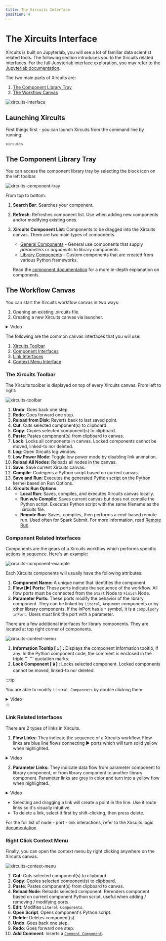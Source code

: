 ```yaml
---
title: The Xircuits Interface
position: 4
---
```


# The Xircuits Interface

Xircuits is built on Jupyterlab, you will see a lot of familiar data scientist related tools. The following section introduces you to the Xircuits related interfaces. For the full Jupyterlab interface exploration, you may refer to the [Jupyterlab documentation](https://jupyterlab.readthedocs.io/en/stable/user/interface.html).

The two main parts of Xircuits are:
1. [The Component Library Tray](#the-component-library-tray)
2. [The Workflow Canvas](#the-workflow-canvas)

![xircuits-interface](/img/docs/xircuits-interface/xircuits-interface.png)

## Launching Xircuits

First things first - you can launch Xircuits from the command line by running:

```
xircuits
```

## The Component Library Tray

You can access the component library tray by selecting the block icon on the left toolbar. 

![xircuits-component-tray](/img/docs/xircuits-interface/xircuits-component-tray.png)

From top to bottom:
1. **Search Bar**: Searches your component.
2. **Refresh**: Refreshes component list. Use when adding new components and/or modifying existing ones.
3. **Xircuits Component List**: Components to be dragged into the Xircuits canvas. There are two main types of components.
    - [General Components](../xircuits-interface/components/index.md#2-general-components) - General use components that supply *parameters* or *arguments* to library components.
    - [Library Components](../xircuits-interface/components/index.md#1-library-components) - Custom components that are created from various Python frameworks. 

    Read the [component documentation](../xircuits-interface/components/) for a more in-depth explanation on components.

## The Workflow Canvas

You can start the Xircuits workflow canvas in two ways:
1. Opening an existing .xircuits file.
2. Creating a new Xircuits canvas via launcher.

<details>
  <summary>Video</summary>
  <p align="center">
  <img src="/img/docs/open-xircuits.gif"></img></p>
</details>

The following are the common canvas interfaces that you will use:

  1. [Xircuits Toolbar](#the-xircuits-toolbar)
  2. [Component Interfaces](#component-related-interfaces)
  3. [Link Interfaces](#link-related-interfaces)
  4. [Context Menu Interface](#right-click-context-menu)
### The Xircuits Toolbar

The Xircuits toolbar is displayed on top of every Xircuits canvas. From left to right:

![xircuits-toolbar](/img/docs/xircuits-interface/xircuits-toolbar.png)

1. **Undo**: Goes back one step.
2. **Redo**: Goes forward one step.
3. **Reload from Disk**: Reverts back to last saved point.
4. **Cut**: Cuts selected component(s) to clipboard.
5. **Copy**: Copies selected component(s) to clipboard.
6. **Paste**: Pastes component(s) from clipboard to canvas.
7. **Lock**: Locks all components in canvas. Locked components cannot be moved, linked-to nor deleted.
8. **Log**: Open Xircuits log window.
9. **Low Power Mode**: Toggle low power mode by disabling link animation.
10. **Reload All Nodes**: Reloads all nodes in the canvas. 
11. **Save**: Save current Xircuits canvas.
12. **Compile**: Codegens a Python script based on current canvas. 
13. **Save and Run**: Executes the generated Python script on the Python kernel based on Run Options.
13. **Xircuits Run Options**
    - **Local Run**: Saves, compiles, and executes Xircuits canvas locally.
    - **Run w/o Compile**: Saves current canvas but does not compile the Python script. Executes Python script with the same filename as the .xircuits file.
    - **Remote Run**: Saves, compiles, then performs a cmd-based remote run. Used often for Spark Submit. For more information, read [Remote Run](remote-run).

### Component Related Interfaces

Components are the gears of a Xircuits workflow which performs specific actions in sequence. Here's an example:

![xircuits-component-example](/img/docs/xircuits-interface/xircuits-component.png)

Each Xircuits components will usually have the following attributes:
  1. **Component Name:** A unique name that identifies the component. 
  2. **Flow [▶] Ports:** These ports indicate the sequence of the workflow. All flow ports must be connected from the `Start` Node to `Finish` Node.
  3. **Parameter Ports:** These ports modify the behavior of the library component. They can be linked by `Literal`, `Argument` components or by other library components. If the inPort has a `*` symbol, it is a `compulsory inPort`. Users *must* link the port with a parameter. 

There are a few additional interfaces for library components. They are located at top right corner of components. 

![xircuits-context-menu](/img/docs/xircuits-interface/xircuits-tooltip.png)

1. **Information Tooltip [ `i` ] :** Displays the component information tooltip, if any. In the Python component code, the comment is enclosed in the triple ''' ''' quotation marks. 
2. **Lock Component [ `🔒` ] :** Locks selected component. Locked components cannot be moved, linked-to nor deleted.


:::tip

You are able to modify `Literal Components` by double clicking them.

<details>
  <summary>Video</summary>
  <p align="center">
  <img src="/img/docs/xircuits-interface/edit-literal.gif"></img></p>
</details>
:::


### Link Related Interfaces

There are 2 types of links in Xircuits. 

  1. **Flow Links:** They indicate the sequence of a Xircuits workflow. Flow links are blue line flows connecting ▶ ports which will turn solid yellow when highlighted. 
  <details>
  <summary>Video</summary>
  <p align="center">
  <img src="/img/docs/xircuits-interface/sequence-link.gif"></img></p>
  </details>

  2. **Parameter Links:** They indicate data flow from parameter component to library component, or from library component to another library component. Parameter links are grey in color and turn into a yellow flow when highlighted. 
  <details>
  <summary>Video</summary>
  <p align="center">
  <img src="/img/docs/xircuits-interface/parameter-link.gif"></img></p>
  </details>

- Selecting and dragging a link will create a point in the line. Use it route links so it's visually intuitive.
- To delete a link, select it first by shift-clicking, then press delete.


For the full list of node - port - link interactions, refer to the Xircuits logic [documentation](/docs/main/xircuits-interface/node-port-link-logic).

### Right Click Context Menu

Finally, you can open the context menu by right clicking anywhere on the Xircuits canvas.

![xircuits-context-menu](/img/docs/xircuits-interface/xircuits-context-menu.png)

1. **Cut**: Cuts selected component(s) to clipboard.
2. **Copy**: Copies selected component(s) to clipboard.
3. **Paste**: Pastes component(s) from clipboard to canvas.
4. **Reload Node**: Reloads selected component. Rerenders component based on current component Python script, useful when adding / removing / modifying ports.
5. **Edit**: Modifies `Literal Components`. 
6. **Open Script**: Opens component's Python script. 
7. **Delete**: Deletes component(s).
8. **Undo**: Goes back one step.
9. **Redo**: Goes forward one step.
10. **Add Comment**: Inserts a [`Comment Component`](./components/comment-component.md).
